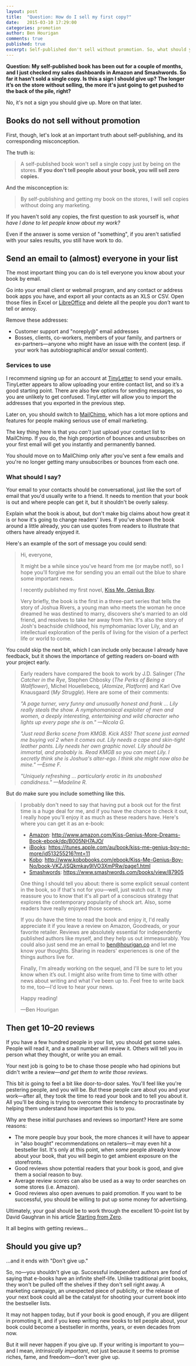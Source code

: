 ```yaml
---
layout: post
title:  "Question: How do I sell my first copy?"
date:   2015-03-10 17:29:00
categories: promotion
author: Ben Hourigan
comments: true
published: true
excerpt: Self-published don't sell without promotion. So, what should you do to get started?
---
```


**Question: My self-published book has been out for a couple of months, and I just checked my sales dashboards in Amazon and Smashwords. So far it hasn’t sold a single copy. Is this a sign I should give up? The longer it’s on the store without selling, the more it's just going to get pushed to the back of the pile, right?**

No, it's not a sign you should give up. More on that later.

## Books do not sell without promotion

First, though, let's look at an important truth about self-publishing, and its corresponding misconception.

The truth is:

> A self-published book won't sell a single copy just by being on the stores. **If you don't tell people about your book, you will sell zero copies.**

And the misconception is:

> By self-publishing and getting my book on the stores, I will sell copies without doing any marketing.

If you haven't sold any copies, the first question to ask yourself is, *what have I done to let people know about my work?*

Even if the answer is some version of "something", if you aren't satisfied with your sales results, you still have work to do.

## Send an email to (almost) everyone in your list

The most important thing you can do is tell everyone you know about your book by email.

Go into your email client or webmail program, and any contact or address book apps you have, and export all your contacts as an XLS or CSV. Open those files in Excel or [LibreOffice](http://www.libreoffice.org/) and delete all the people you *don't* want to tell or annoy.

Remove these addresses:

* Customer support and "noreply@" email addresses
* Bosses, clients, co-workers, members of your family, and partners or ex-partners—anyone who might have an issue with the content (esp. if your work has autobiographical and/or sexual content).

### Services to use

I recommend signing up for an account at [TinyLetter](http://tinyletter.com/) to send your emails. TinyLetter appears to allow uploading your entire contact list, and so it’s a good starting point. There are also few options for sending messages, so you are unlikely to get confused. TinyLetter will allow you to import the addresses that you exported in the previous step.

Later on, you should switch to [MailChimp](http://mailchimp.com/), which has a lot more options and features for people making serious use of email marketing. 

The key thing here is that you *can’t* just upload your contact list to MailChimp. If you do, the high proportion of bounces and unsubscribes on your first email will get you instantly and permanently banned.

You should move on to MailChimp only after you've sent a few emails and you're no longer getting many unsubscribes or bounces from each one.

### What should I say?

Your email to your contacts should be conversational, just like the sort of email that you'd usually write to a friend. It needs to mention that your book is out and where people can get it, but it shouldn't be overly salesy. 

Explain what the book is about, but don't make big claims about how great it is or how it's going to change readers' lives. If you've shown the book around a little already, you can use quotes from readers to illustrate that others have already enjoyed it.

Here's an example of the sort of message you could send:

> Hi, everyone,
> 
> It might be a while since you've heard from me (or maybe not!), so I hope you'll forgive me for sending you an email out the blue to share some important news.
>
> I recently published my first novel, [Kiss Me, Genius Boy](http://www.amazon.com/Kiss-Genius-More-Dreams-Book-ebook/dp/B005NH7AJO/). 
>
> Very briefly, the book is the first in a three-part series that tells the story of Joshua Rivers, a young man who meets the woman he once dreamed he was destined to marry, discovers she's married to an old friend, and resolves to take her away from him. It's also the story of Josh's beachside childhood, his nymphomaniac lover Lily, and an intellectual exploration of the perils of living for the vision of a perfect life or world to come.

You could skip the next bit, which I can include only because I already have feedback, but it shows the importance of getting readers on-board with your project early.

> Early readers have compared the book to work by J.D. Salinger (*The Catcher in the Rye*, Stephen Chbosky (*The Perks of Being a Wallflower*), Michel Houellebecq, (*Atomize*, *Platform*) and Karl Ove Knausgaard (*My Struggle*). Here are some of their comments:
> 
> *"A page turner, very funny and unusually honest and frank … Lily really steals the show. A nymphomaniacal exploiter of men and women, a deeply interesting, entertaining and wild character who lights up every page she is on." —Nicola G.*
> 
> *"Just read Berko scene from KMGB. Kick ASS! That scene just earned me buying vol 2 when it comes out. Lily needs a cape and skin-tight leather pants. Lily needs her own graphic novel. Lily should be immortal, and probably is. Read KMGB so you can meet Lily. I secretly think she is Joshua's alter-ego. I think she might now also be mine." —Esme F.*
> 
> *"Uniquely refreshing … particularly erotic in its unabashed candidness." —Madeline R.*

But do make sure you include something like this.

> I probably don't need to say that having put a book out for the first time is a huge deal for me, and if you have the chance to check it out, I really hope you'll enjoy it as much as these readers have. Here's where you can get it as an e-book:
>
> * [Amazon](http://www.amazon.com/Kiss-Genius-More-Dreams-Book-ebook/dp/B005NH7AJO/): http://www.amazon.com/Kiss-Genius-More-Dreams-Book-ebook/dp/B005NH7AJO/  
> * [iBooks](https://itunes.apple.com/au/book/kiss-me-genius-boy-no-more/id513255216?mt=11): https://itunes.apple.com/au/book/kiss-me-genius-boy-no-more/id513255216?mt=11  
> * [Kobo](http://www.kobobooks.com/ebook/Kiss-Me-Genius-Boy-No/book-VKZJjSQkmkay9IVO3XmPRw/page1.html): http://www.kobobooks.com/ebook/Kiss-Me-Genius-Boy-No/book-VKZJjSQkmkay9IVO3XmPRw/page1.html  
> * [Smashwords](https://www.smashwords.com/books/view/87905): https://www.smashwords.com/books/view/87905
>
> One thing I should tell you about: there is some explicit sexual content in the book, so if that's not for you—well, just watch out. It may reassure you to know that it's all part of a conscious strategy that explores the contemporary popularity of shock art. Also, some readers have really enjoyed those scenes.
>
> If you do have the time to read the book and enjoy it, I'd really appreciate it if you leave a review on Amazon, Goodreads, or your favorite retailer. Reviews are absolutely essential for independently published authors like myself, and they help us out immeasurably. You could also just send me an email to [ben@hourigan.co]("mailto:ben@hourigan.co") and let me know your thoughts. Sharing in readers' experiences is one of the things authors live for.
> 
> Finally, I'm already working on the sequel, and I'll be sure to let you know when it’s out. I might also write from time to time with other news about writing and what I've been up to. Feel free to write back to me, too—I'd love to hear your news.
>
> Happy reading!
>
> —Ben Hourigan

## Then get 10–20 reviews

If you have a few hundred people in your list, you should get some sales. People will read it, and a small number will review it. Others will tell you in person what they thought, or write you an email.

Your next job is going to be to chase those people who had opinions but didn't write a review—*and get them to write those reviews*.

This bit *is* going to feel a bit like door-to-door sales. You'll feel like you're pestering people, and you will be. But these people care about you and your work—after all, they took the time to read your book and to tell you about it. All you'll be doing is trying to overcome their tendency to procrastinate by helping them understand how important this is to you.

Why are these initial purchases and reviews so important? Here are some reasons:

* The more people buy your book, the more chances it will have to appear in "also bought" recommendations on retailers—it may even hit a bestseller list. It's only at this point, when *some* people already know about your book, that you will begin to get ambient exposure on the storefronts.
* Good reviews show potential readers that your book is good, and give them a social reason to buy. 
* Average review scores can also be used as a way to order searches on some stores (i.e. Amazon). 
* Good reviews also open avenues to paid promotion. If you want to be successful, you should be willing to put up some money for advertising.

Ultimately, your goal should be to work through the excellent 10-point list by David Gaughran in his article [Starting from Zero](https://davidgaughran.wordpress.com/2014/08/29/starting-from-zero/).

It all begins with getting reviews…

## Should you give up?

…and it ends with "Don't give up."

So, no—you shouldn't give up. Successful independent authors are fond of saying that e-books have an infinite shelf-life. Unlike traditional print books, they won't be pulled off the shelves if they don't sell right away. A marketing campaign, an unexpected piece of publicity, or the release of your next book could all be the catalyst for shooting your current book into the bestseller lists.

It may not happen today, but if your book is good enough, if you are diligent in promoting it, and if you keep writing new books to tell people about, your book could become a bestseller in months, years, or even decades from now. 

But it will never happen if you give up. If your writing is important to you—and I mean, *intrinsically important*, not just because it seems to promise riches, fame, and freedom—don't ever give up.
